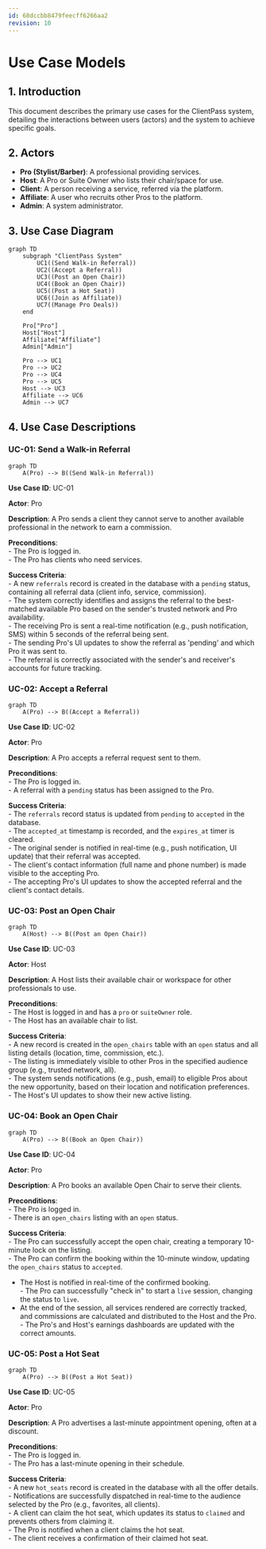 ```yaml
---
id: 68dccbb8479feecff6266aa2
revision: 10
---
```


<!-- TODO: Fix Mermaid diagram rendering issue in Section 4. The diagrams are not rendering correctly, and this is a known issue. -->

# Use Case Models

## 1. Introduction

This document describes the primary use cases for the ClientPass system, detailing the interactions between users (actors) and the system to achieve specific goals.

## 2. Actors

- **Pro (Stylist/Barber)**: A professional providing services.
- **Host**: A Pro or Suite Owner who lists their chair/space for use.
- **Client**: A person receiving a service, referred via the platform.
- **Affiliate**: A user who recruits other Pros to the platform.
- **Admin**: A system administrator.

## 3. Use Case Diagram

```mermaid
graph TD
    subgraph "ClientPass System"
        UC1((Send Walk-in Referral))
        UC2((Accept a Referral))
        UC3((Post an Open Chair))
        UC4((Book an Open Chair))
        UC5((Post a Hot Seat))
        UC6((Join as Affiliate))
        UC7((Manage Pro Deals))
    end

    Pro["Pro"]
    Host["Host"]
    Affiliate["Affiliate"]
    Admin["Admin"]

    Pro --> UC1
    Pro --> UC2
    Pro --> UC4
    Pro --> UC5
    Host --> UC3
    Affiliate --> UC6
    Admin --> UC7
```

## 4. Use Case Descriptions

### UC-01: Send a Walk-in Referral

```mermaid
graph TD
    A(Pro) --> B((Send Walk-in Referral))
```

**Use Case ID**: UC-01

**Actor**: Pro

**Description**: A Pro sends a client they cannot serve to another available professional in the network to earn a commission.

**Preconditions**:<br>- The Pro is logged in.<br>- The Pro has clients who need services.

**Success Criteria**:<br>- A new `referrals` record is created in the database with a `pending` status, containing all referral data (client info, service, commission).<br>- The system correctly identifies and assigns the referral to the best-matched available Pro based on the sender's trusted network and Pro availability.<br>- The receiving Pro is sent a real-time notification (e.g., push notification, SMS) within 5 seconds of the referral being sent.<br>- The sending Pro's UI updates to show the referral as 'pending' and which Pro it was sent to.<br>- The referral is correctly associated with the sender's and receiver's accounts for future tracking.

### UC-02: Accept a Referral

```mermaid
graph TD
    A(Pro) --> B((Accept a Referral))
```

**Use Case ID**: UC-02

**Actor**: Pro

**Description**: A Pro accepts a referral request sent to them.

**Preconditions**:<br>- The Pro is logged in.<br>- A referral with a `pending` status has been assigned to the Pro.

**Success Criteria**:<br>- The `referrals` record status is updated from `pending` to `accepted` in the database.<br>- The `accepted_at` timestamp is recorded, and the `expires_at` timer is cleared.<br>- The original sender is notified in real-time (e.g., push notification, UI update) that their referral was accepted.<br>- The client's contact information (full name and phone number) is made visible to the accepting Pro.<br>- The accepting Pro's UI updates to show the accepted referral and the client's contact details.

### UC-03: Post an Open Chair

```mermaid
graph TD
    A(Host) --> B((Post an Open Chair))
```

**Use Case ID**: UC-03

**Actor**: Host

**Description**: A Host lists their available chair or workspace for other professionals to use.

**Preconditions**:<br>- The Host is logged in and has a `pro` or `suiteOwner` role.<br>- The Host has an available chair to list.

**Success Criteria**:<br>- A new record is created in the `open_chairs` table with an `open` status and all listing details (location, time, commission, etc.).<br>- The listing is immediately visible to other Pros in the specified audience group (e.g., trusted network, all).<br>- The system sends notifications (e.g., push, email) to eligible Pros about the new opportunity, based on their location and notification preferences.<br>- The Host's UI updates to show their new active listing.

### UC-04: Book an Open Chair

```mermaid
graph TD
    A(Pro) --> B((Book an Open Chair))
```

**Use Case ID**: UC-04

**Actor**: Pro

**Description**: A Pro books an available Open Chair to serve their clients.

**Preconditions**:<br>- The Pro is logged in.<br>- There is an `open_chairs` listing with an `open` status.

**Success Criteria**:<br>- The Pro can successfully accept the open chair, creating a temporary 10-minute lock on the listing.<br>- The Pro can confirm the booking within the 10-minute window, updating the `open_chairs` status to `accepted`.
- The Host is notified in real-time of the confirmed booking.<br>- The Pro can successfully "check in" to start a `live` session, changing the status to `live`.
- At the end of the session, all services rendered are correctly tracked, and commissions are calculated and distributed to the Host and the Pro.<br>- The Pro's and Host's earnings dashboards are updated with the correct amounts.

### UC-05: Post a Hot Seat

```mermaid
graph TD
    A(Pro) --> B((Post a Hot Seat))
```

**Use Case ID**: UC-05

**Actor**: Pro

**Description**: A Pro advertises a last-minute appointment opening, often at a discount.

**Preconditions**:<br>- The Pro is logged in.<br>- The Pro has a last-minute opening in their schedule.

**Success Criteria**:<br>- A new `hot_seats` record is created in the database with all the offer details.<br>- Notifications are successfully dispatched in real-time to the audience selected by the Pro (e.g., favorites, all clients).<br>- A client can claim the hot seat, which updates its status to `claimed` and prevents others from claiming it.<br>- The Pro is notified when a client claims the hot seat.<br>- The client receives a confirmation of their claimed hot seat.
